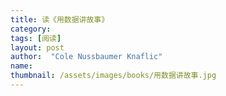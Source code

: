 ```yaml
---
title: 读《用数据讲故事》 
category:  
tags: [阅读]  
layout: post  
author:  "Cole Nussbaumer Knaflic"   
name: 
thumbnail: /assets/images/books/用数据讲故事.jpg
---
```



